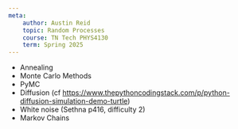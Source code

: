 ```yaml
---
meta:
    author: Austin Reid
    topic: Random Processes
    course: TN Tech PHYS4130
    term: Spring 2025
---
```


 - Annealing
 - Monte Carlo Methods
 - PyMC
 - Diffusion (cf https://www.thepythoncodingstack.com/p/python-diffusion-simulation-demo-turtle)
 - White noise (Sethna p416, difficulty 2)
 - Markov Chains
